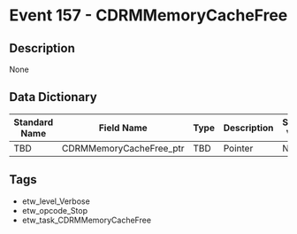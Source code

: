 # Event 157 - CDRMMemoryCacheFree

## Description
None

## Data Dictionary
|Standard Name|Field Name|Type|Description|Sample Value|
|---|---|---|---|---|
|TBD|CDRMMemoryCacheFree_ptr|TBD|Pointer|None|None|

## Tags
* etw_level_Verbose
* etw_opcode_Stop
* etw_task_CDRMMemoryCacheFree